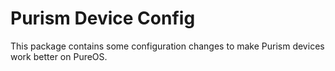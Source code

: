 Purism Device Config
====================

This package contains some configuration changes to make
Purism devices work better on PureOS.
